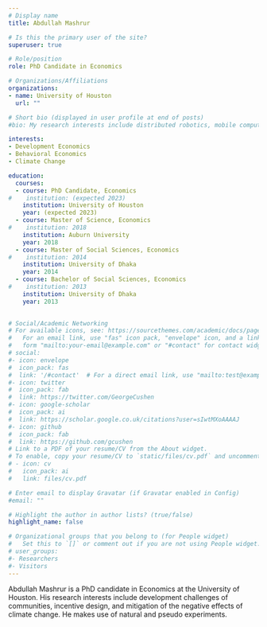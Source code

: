 ```yaml
---
# Display name
title: Abdullah Mashrur

# Is this the primary user of the site?
superuser: true

# Role/position
role: PhD Candidate in Economics

# Organizations/Affiliations
organizations:
- name: University of Houston
  url: ""

# Short bio (displayed in user profile at end of posts)
#bio: My research interests include distributed robotics, mobile computing and programmable matter.

interests:
- Development Economics
- Behavioral Economics
- Climate Change

education:
  courses:
  - course: PhD Candidate, Economics 
#    institution: (expected 2023)
    institution: University of Houston
    year: (expected 2023)
  - course: Master of Science, Economics
#    institution: 2018
    institution: Auburn University
    year: 2018
  - course: Master of Social Sciences, Economics
#    institution: 2014
    institution: University of Dhaka
    year: 2014
  - course: Bachelor of Social Sciences, Economics
#    institution: 2013
    institution: University of Dhaka
    year: 2013
    

# Social/Academic Networking
# For available icons, see: https://sourcethemes.com/academic/docs/page-builder/#icons
#   For an email link, use "fas" icon pack, "envelope" icon, and a link in the
#   form "mailto:your-email@example.com" or "#contact" for contact widget.
# social:
#- icon: envelope
#  icon_pack: fas
#  link: '/#contact'  # For a direct email link, use "mailto:test@example.org".
#- icon: twitter
#  icon_pack: fab
#  link: https://twitter.com/GeorgeCushen
#- icon: google-scholar
#  icon_pack: ai
#  link: https://scholar.google.co.uk/citations?user=sIwtMXoAAAAJ
#- icon: github
#  icon_pack: fab
#  link: https://github.com/gcushen
# Link to a PDF of your resume/CV from the About widget.
# To enable, copy your resume/CV to `static/files/cv.pdf` and uncomment the lines below.
# - icon: cv
#   icon_pack: ai
#   link: files/cv.pdf

# Enter email to display Gravatar (if Gravatar enabled in Config)
#email: ""

# Highlight the author in author lists? (true/false)
highlight_name: false

# Organizational groups that you belong to (for People widget)
#   Set this to `[]` or comment out if you are not using People widget.
# user_groups:
#- Researchers
#- Visitors
---
```


Abdullah Mashrur is a PhD candidate in Economics at the University of Houston. His research interests include development challenges of communities, incentive design, and mitigation of the negative effects of climate change. He makes use of natural and pseudo experiments.  




